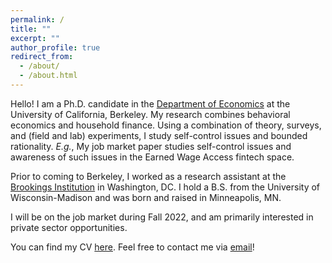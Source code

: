 ```yaml
---
permalink: /
title: ""
excerpt: ""
author_profile: true
redirect_from:
  - /about/
  - /about.html
---
```


Hello! I am a Ph.D. candidate in the [Department of Economics](https://www.econ.berkeley.edu/) at the University of California, Berkeley. My research combines behavioral economics and household finance. Using a combination of theory, surveys, and (field and lab) experiments, I study self-control issues and bounded rationality. *E.g.*, My job market paper studies self-control issues and awareness of such issues in the Earned Wage Access fintech space.

Prior to coming to Berkeley, I worked as a research assistant at the [Brookings Institution](https://www.brookings.edu/) in Washington, DC. I hold a B.S. from the University of Wisconsin-Madison and was born and raised in Minneapolis, MN.

I will be on the job market during Fall 2022, and am primarily interested in private sector opportunities.

You can find my CV [here](https://ekoepcke.github.io/files/KoepckeCV.pdf). Feel free to contact me via [email](mailto:eric_koepcke@berkeley.edu)!
